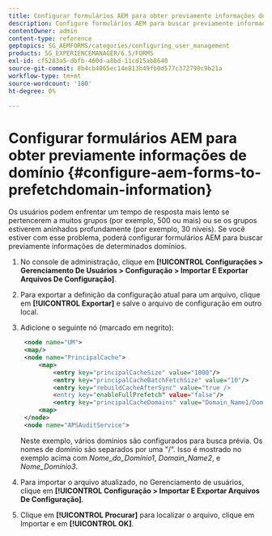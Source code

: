 ```yaml
---
title: Configurar formulários AEM para obter previamente informações de domínio
description: Configure formulários AEM para buscar previamente informações de domínio se você tiver um tempo de resposta mais lento devido a grupos profundamente aninhados ou se for membro de vários grupos.
contentOwner: admin
content-type: reference
geptopics: SG_AEMFORMS/categories/configuring_user_management
products: SG_EXPERIENCEMANAGER/6.5/FORMS
exl-id: cf5283a5-dbfb-460d-a8bd-11cd15ab8640
source-git-commit: 8b4cb4065ec14e813b49fb0d577c372790c9b21a
workflow-type: tm+mt
source-wordcount: '180'
ht-degree: 0%

---
```


# Configurar formulários AEM para obter previamente informações de domínio {#configure-aem-forms-to-prefetchdomain-information}

Os usuários podem enfrentar um tempo de resposta mais lento se pertencerem a muitos grupos (por exemplo, 500 ou mais) ou se os grupos estiverem aninhados profundamente (por exemplo, 30 níveis). Se você estiver com esse problema, poderá configurar formulários AEM para buscar previamente informações de determinados domínios.

1. No console de administração, clique em **[!UICONTROL Configurações > Gerenciamento De Usuários > Configuração > Importar E Exportar Arquivos De Configuração]**.
1. Para exportar a definição da configuração atual para um arquivo, clique em **[!UICONTROL Exportar]** e salve o arquivo de configuração em outro local.
1. Adicione o seguinte nó (marcado em negrito):

   ```xml
    <node name="UM">
    <map/>
    <node name="PrincipalCache">
        <map>
            <entry key="principalCacheSize" value="1000"/>
            <entry key="principalCacheBatchFetchSize" value="10"/>
            <entry key="rebuildCacheAfterSync" value="true />
            <entry key="enableFullPrefetch" value="false"/>
            <entry key="principalCacheDomains" value="Domain_Name1/Domain_Name2/Domain_Name3"/>
        <map>
    </node>
    <node name="APSAuditService">
   ```

   Neste exemplo, vários domínios são configurados para busca prévia. Os nomes de domínio são separados por uma &quot;/&quot;. Isso é mostrado no exemplo acima com *Nome_do_Domínio1*, *Domain_Name2*, e *Nome_Domínio3*.

1. Para importar o arquivo atualizado, no Gerenciamento de usuários, clique em **[!UICONTROL Configuração > Importar E Exportar Arquivos De Configuração]**.
1. Clique em **[!UICONTROL Procurar]** para localizar o arquivo, clique em Importar e em **[!UICONTROL OK]**.
